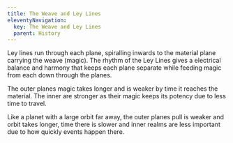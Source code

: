```yaml
---
title: The Weave and Ley Lines
eleventyNavigation:
  key: The Weave and Ley Lines
  parent: History
---
```


Ley lines run through each plane, spiralling inwards to the material plane carrying the weave (magic). The rhythm of the Ley Lines gives a electrical balance and harmony that keeps each plane separate while feeding magic from each down through the planes.

The outer planes magic takes longer and is weaker by time it reaches the material. The inner are stronger as their magic keeps its potency due to less time to travel.

Like a planet with a large orbit far away, the outer planes pull is weaker and orbit takes longer, time there is slower and inner realms are less important due to how quickly events happen there.
